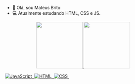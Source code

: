 - 👋 Olá, sou Mateus Brito
- 💻 Atualmente estudando HTML, CSS e JS.


<div align="center">
 <a href="https://github.com/Mateusbrito1">
 <img height="150em" src="https://github-readme-stats.vercel.app/api?username=Mateusbrito1&show_icons=true&theme=dark"/>
 <img height="150em" src="https://github-readme-stats.vercel.app/api/top-langs/?username=Mateusbrito1&theme=dark"/>
</div>
 
 ![JavaScript](https://img.shields.io/badge/JavaScript-323330?style=for-the-badge&logo=javascript&logoColor=white&color=6100ff)&nbsp;
 ![HTML]( 	https://img.shields.io/badge/HTML5-E34F26?style=for-the-badge&logo=html5&logoColor=white&color=6100ff)&nbsp;
 ![CSS](https://img.shields.io/badge/CSS3-1572B6?style=for-the-badge&logo=css3&logoColor=white&color=6100ff)&nbsp;




